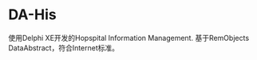 # DA-His
使用Delphi XE开发的Hopspital Information Management. 基于RemObjects DataAbstract，符合Internet标准。



